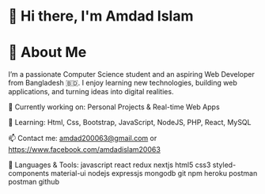 # 👋 Hi there, I'm Amdad Islam

# 🚀 About Me

I’m a passionate Computer Science student and an aspiring Web Developer from Bangladesh 🇧🇩. I enjoy learning new technologies, building web applications, and turning ideas into digital realities.

🔭 Currently working on: Personal Projects & Real-time Web Apps

🌱 Learning: Html, Css, Bootstrap, JavaScript, NodeJS, PHP, React, MySQL

📫 Contact me: amdad200063@gmail.com or https://www.facebook.com/amdadislam20063

🧰 Languages & Tools:
javascript react redux nextjs  html5 css3 styled-components material-ui nodejs expressjs mongodb git npm heroku postman postman github
